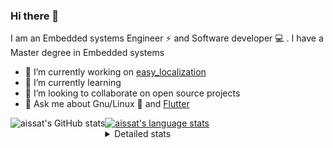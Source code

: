 ### Hi there 👋

I am an Embedded systems Engineer ⚡️ and Software developer 💻 . I have a Master degree in Embedded systems
- 🔭 I’m currently working on [easy_localization](https://pub.dev/packages/easy_localization)
- 🌱 I’m currently learning 
- 👯 I’m looking to collaborate on open source projects
- 💬 Ask me about  Gnu/Linux 🐧 and [Flutter](https://flutter.dev) 

<a href="https://profile-summary-for-github.com/user/aissat">
  <img align="left" height="170px" src="https://github-readme-stats.vercel.app/api?username=aissat&show_icons=true&line_height=27&count_private=true&include_all_commits=true" alt="aissat's GitHub stats"/>
  <img src="https://github-readme-stats.vercel.app/api/top-langs/?username=aissat&hide_langs_below=5&layout=compact" alt="aissat's language stats"/>
</a>

<details>
<summary>Detailed stats</summary>
 

### 🧐 Waka Stats

<!--START_SECTION:waka-->
![Code Time](http://img.shields.io/badge/Code%20Time-4%2C614%20hrs%2033%20mins-blue)

![Profile Views](http://img.shields.io/badge/Profile%20Views-0-blue)

![Lines of code](https://img.shields.io/badge/From%20Hello%20World%20I%27ve%20Written--3%20Million%20lines%20of%20code-blue)

**🐱 My GitHub Data** 

> 🏆 169 Contributions in the Year 2022
 > 
> 📦 119.7 kB Used in GitHub's Storage 
 > 
> 💼 Opted to Hire
 > 
> 📜 162 Public Repositories 
 > 
> 🔑 23 Private Repositories  
 > 
**I'm a Night 🦉** 

```text
🌞 Morning    41 commits     ██░░░░░░░░░░░░░░░░░░░░░░░   9.67% 
🌆 Daytime    88 commits     █████░░░░░░░░░░░░░░░░░░░░   20.75% 
🌃 Evening    141 commits    ████████░░░░░░░░░░░░░░░░░   33.25% 
🌙 Night      154 commits    █████████░░░░░░░░░░░░░░░░   36.32%

```
📅 **I'm Most Productive on Tuesday** 

```text
Monday       35 commits     ██░░░░░░░░░░░░░░░░░░░░░░░   8.25% 
Tuesday      84 commits     █████░░░░░░░░░░░░░░░░░░░░   19.81% 
Wednesday    46 commits     ██░░░░░░░░░░░░░░░░░░░░░░░   10.85% 
Thursday     35 commits     ██░░░░░░░░░░░░░░░░░░░░░░░   8.25% 
Friday       80 commits     ████░░░░░░░░░░░░░░░░░░░░░   18.87% 
Saturday     66 commits     ████░░░░░░░░░░░░░░░░░░░░░   15.57% 
Sunday       78 commits     ████░░░░░░░░░░░░░░░░░░░░░   18.4%

```


📊 **This Week I Spent My Time On** 

```text
⌚︎ Time Zone: Africa/Algiers

💬 Programming Languages: 
Dart                     17 hrs 17 mins      ████████████████████████░   96.73% 
YAML                     32 mins             ░░░░░░░░░░░░░░░░░░░░░░░░░   3.06% 
XML                      1 min               ░░░░░░░░░░░░░░░░░░░░░░░░░   0.1% 
Other                    0 secs              ░░░░░░░░░░░░░░░░░░░░░░░░░   0.08% 
JSON                     0 secs              ░░░░░░░░░░░░░░░░░░░░░░░░░   0.03%

🔥 Editors: 
VS Code                  17 hrs 52 mins      █████████████████████████   100.0%

💻 Operating System: 
Linux                    17 hrs 52 mins      █████████████████████████   100.0%

```

**I Mostly Code in Dart** 

```text
Dart                     27 repos            ████████░░░░░░░░░░░░░░░░░   33.75% 
TypeScript               9 repos             ██░░░░░░░░░░░░░░░░░░░░░░░   11.25% 
Shell                    6 repos             ██░░░░░░░░░░░░░░░░░░░░░░░   7.5% 
C++                      6 repos             ██░░░░░░░░░░░░░░░░░░░░░░░   7.5% 
PHP                      5 repos             █░░░░░░░░░░░░░░░░░░░░░░░░   6.25%

```


**Timeline**

![Chart not found](https://raw.githubusercontent.com/aissat/aissat/master/charts/bar_graph.png) 


 Last Updated on 28/10/2022 00:55:52 UTC
<!--END_SECTION:waka-->

</details>
